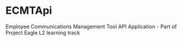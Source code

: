 # ECMTApi
Employee Communications Management Tool API Application - Part of Project Eagle L2 learning track
